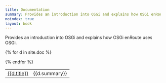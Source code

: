 ```yaml
---
title: Documentation
summary: Provides an introduction into OSGi and explains how OSGi enRoute uses OSGi
noindex: true
layout: book
---
```


Provides an introduction into OSGi and explains how OSGi enRoute uses OSGi.

<div>
<table>

{% for d in site.doc %}<tr><td><a href="{{d.url}}">{{d.title}}</a></td><td>{{d.summary}}</td></tr>
{% endfor %}

</table>
</div>
